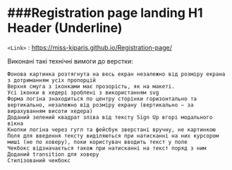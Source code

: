 ###Registration page landing
H1 Header (Underline)
=============


`<Link>` : <https://miss-kiparis.github.io/Registration-page/>

Виконані такі технічні вимоги до верстки:

    Фонова картинка розтягнута на весь екран незалежно від розміру екрана з дотриманням усіх пропорцій
    Верхня смуга з іконками має прозорість, як на макеті.
    Усі іконки в хедері зроблені з використанням svg
    Форма логіна знаходиться по центру сторінки горизонтально та вертикально, незалежно від розміру екрану (вертикально – за вирахуванням висоти хедера)
    Доданий зелений квадрат зліва від тексту Sign Up вгорі модального вікна
    Кнопки логіна через гугл та фейсбук зверстані вручну, не картинкою
    Поля для введення тексту виділяються при натисканні на них курсором миші (не по ховеру), поки користувач вводить текст у поле
    Чекбокс відзначається також при натисканні на текст поряд з ним
    Доданий transition для ховеру
    Стилізований чекбокс
